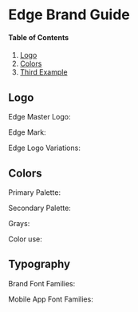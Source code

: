 # Edge Brand Guide

#### Table of Contents
1. [Logo](#Logo)
2. [Colors](#Colors)
3. [Third Example](#third-example)

## Logo

Edge Master Logo:


Edge Mark:


Edge Logo Variations:


## Colors

Primary Palette:


Secondary Palette:


Grays:


Color use:


## Typography

Brand Font Families:


Mobile App Font Families:





